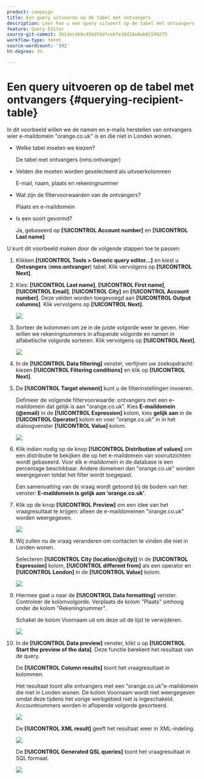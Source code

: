 ```yaml
---
product: campaign
title: Een query uitvoeren op de tabel met ontvangers
description: Leer hoe u een query uitvoert op de tabel met ontvangers
feature: Query Editor
source-git-commit: 2b1dec4b9c456df4dfcebfe10d18e0ab01599275
workflow-type: tm+mt
source-wordcount: '392'
ht-degree: 3%

---
```


# Een query uitvoeren op de tabel met ontvangers {#querying-recipient-table}



In dit voorbeeld willen we de namen en e-mails herstellen van ontvangers wier e-maildomein &quot;orange.co.uk&quot; is en die niet in Londen wonen.

* Welke tabel moeten we kiezen?

   De tabel met ontvangers (nms:ontvanger)

* Velden die moeten worden geselecteerd als uitvoerkolommen

   E-mail, naam, plaats en rekeningnummer

* Wat zijn de filtervoorwaarden van de ontvangers?

   Plaats en e-maildomein

* Is een soort gevormd?

   Ja, gebaseerd op **[!UICONTROL Account number]** en **[!UICONTROL Last name]**

U kunt dit voorbeeld maken door de volgende stappen toe te passen:

1. Klikken **[!UICONTROL Tools > Generic query editor...]** en kiest u **Ontvangers** (**nms:ontvanger**) tabel. Klik vervolgens op **[!UICONTROL Next]**.
1. Kies: **[!UICONTROL Last name]**, **[!UICONTROL First name]**, **[!UICONTROL Email]**, **[!UICONTROL City]** en **[!UICONTROL Account number]**. Deze velden worden toegevoegd aan **[!UICONTROL Output columns]**. Klik vervolgens op **[!UICONTROL Next]**.

   ![](assets/query_editor_03.png)

1. Sorteer de kolommen om ze in de juiste volgorde weer te geven. Hier willen we rekeningnummers in aflopende volgorde en namen in alfabetische volgorde sorteren. Klik vervolgens op **[!UICONTROL Next]**.

   ![](assets/query_editor_04.png)

1. In de **[!UICONTROL Data filtering]** venster, verfijnen uw zoekopdracht: kiezen **[!UICONTROL Filtering conditions]** en klik op **[!UICONTROL Next]**.
1. De **[!UICONTROL Target element]** kunt u de filterinstellingen invoeren.

   Definieer de volgende filtervoorwaarde: ontvangers met een e-maildomein dat gelijk is aan &quot;orange.co.uk&quot;. Kies **E-maildomein (@email)** in de **[!UICONTROL Expression]** kolom, kies **gelijk aan** in de **[!UICONTROL Operator]** kolom en voer &quot;orange.co.uk&quot; in in het dialoogvenster **[!UICONTROL Value]** kolom.

   ![](assets/query_editor_05.png)

1. Klik indien nodig op de knop **[!UICONTROL Distribution of values]** om een distributie te bekijken die op het e-maildomein van vooruitzichten wordt gebaseerd. Voor elk e-maildomein in de database is een percentage beschikbaar. Andere domeinen dan &quot;orange.co.uk&quot; worden weergegeven totdat het filter wordt toegepast.

   Een samenvatting van de vraag wordt getoond bij de bodem van het venster: **E-maildomein is gelijk aan &#39;orange.co.uk&#39;**.

1. Klik op de knop **[!UICONTROL Preview]** om een idee van het vraagresultaat te krijgen: alleen de e-maildomeinen &quot;orange.co.uk&quot; worden weergegeven.

   ![](assets/query_editor_nveau_17.png)

1. Wij zullen nu de vraag veranderen om contacten te vinden die niet in Londen wonen.

   Selecteren **[!UICONTROL City (location/@city)]** in de **[!UICONTROL Expression]** kolom, **[!UICONTROL different from]** als een operator en **[!UICONTROL London]** in de **[!UICONTROL Value]** kolom.

   ![](assets/query_editor_08.png)

1. Hiermee gaat u naar de **[!UICONTROL Data formatting]** venster. Controleer de kolomvolgorde. Verplaats de kolom &quot;Plaats&quot; omhoog onder de kolom &quot;Rekeningnummer&quot;.

   Schakel de kolom Voornaam uit om deze uit de lijst te verwijderen.

   ![](assets/query_editor_nveau_15.png)

1. In de **[!UICONTROL Data preview]** venster, klikt u op **[!UICONTROL Start the preview of the data]**. Deze functie berekent het resultaat van de query.

   De **[!UICONTROL Column results]** toont het vraagresultaat in kolommen.

   Het resultaat toont alle ontvangers met een &quot;orange.co.uk&quot;e-maildomein die niet in Londen wonen. De kolom Voornaam wordt niet weergegeven omdat deze tijdens het vorige werkgebied niet is ingeschakeld. Accountnummers worden in aflopende volgorde gesorteerd.

   ![](assets/query_editor_nveau_12.png)

   De **[!UICONTROL XML result]** geeft het resultaat weer in XML-indeling.

   ![](assets/query_editor_nveau_13.png)

   De **[!UICONTROL Generated QSL queries]** toont het vraagresultaat in SQL formaat.

   ![](assets/query_editor_nveau_14.png)
